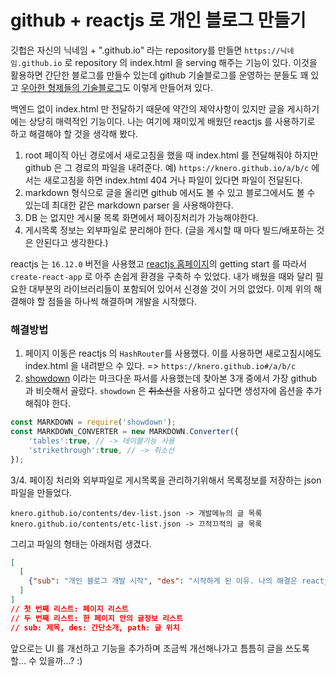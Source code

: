 # github + reactjs 로 개인 블로그 만들기

깃헙은 자신의 닉네임 + ".github.io" 라는 repository를 만들면 `https://닉네임.github.io` 로 repository 의 index.html 을 serving 해주는 기능이 있다. 이것을 활용하면 간단한 블로그를 만들수 있는데 github 기술블로그를 운영하는 분들도 꽤 있고 [우아한 형제들의 기술블로그](https://woowabros.github.io)도 이렇게 만들어져 있다.

백엔드 없이 index.html 만 전달하기 때문에 약간의 제약사항이 있지만 글을 게시하기에는 상당히 매력적인 기능이다. 나는 여기에 재미있게 배웠던 reactjs 를 사용하기로 하고 해결해야 할 것을 생각해 봤다.

1. root 페이직 아닌 경로에서 새로고침을 했을 때 index.html 를 전달해줘야 하지만 github 은 그 경로의 파일을 내려준다. 예) `https://knero.github.io/a/b/c` 에서는 새로고침을 하면 index.html 404 거나 파일이 있다면 파일이 전달된다.
2. markdown 형식으로 글을 올리면 github 에서도 볼 수 있고 블로그에서도 볼 수 있는데 최대한 같은 markdown parser 을 사용해야한다.
3. DB 는 없지만 게시물 목록 화면에서 페이징처리가 가능해야한다.
4. 게시목록 정보는 외부파일로 분리해야 한다. (글을 게시할 때 마다 빌드/배포하는 것은 안된다고 생각한다.)

reactjs 는 `16.12.0` 버전을 사용했고 [reactjs 홈페이지](https://ko.reactjs.org)의 getting start 를 따라서 `create-react-app` 로 아주 손쉽게 환경을 구축하 수 있었다. 내가 배웠을 때와 달리 필요한 대부분의 라이브러리들이 포함되어 있어서 신경쓸 것이 거의 없었다. 이제 위의 해결해야 할 점들을 하나씩 해결하며 개발을 시작했다.

### 해결방법
1. 페이지 이동은 reactjs 의 `HashRouter`를 사용했다. 이를 사용하면 새로고침시에도 index.html 을 내려받으 수 있다.
 => `https://knero.github.io#/a/b/c`
2. [showdown](https://github.com/showdownjs/showdown/wiki/Showdown%27s-Markdown-syntax) 이라는 마크다운 파서를 사용했는데 찾아본 3개 중에서 가장 github 과 비슷해서 골랐다. `showdown` 은 ~~취소선~~을 사용하고 싶다면 생성자에 옵션을 추가해줘야 한다.
```javascript
const MARKDOWN = require('showdown');
const MARKDOWN_CONVERTER = new MARKDOWN.Converter({
    'tables':true, // -> 테이블기능 사용
    'strikethrough':true, // -> 취소선
});
```

3/4. 페이징 처리와 외부파일로 게시목록을 관리하기위해서 목록정보를 저장하는 json 파일을 만들었다.
```
knero.github.io/contents/dev-list.json -> 개발메뉴의 글 목록
knero.github.io/contents/etc-list.json -> 끄적끄적의 글 목록
```
그리고 파일의 형태는 아래처럼 생겼다.
```json
[
  [
    {"sub": "개인 블로그 개발 시작", "des": "시작하게 된 이유. 나의 해결은 reactjs + github","path": "/contents/etc/200301/blog-init.md"}
  ]
] 
// 첫 번째 리스트: 페이지 리스트
// 두 번째 리스트: 한 페이지 안의 글정보 리스트
// sub: 제목, des: 간단소개, path: 글 위치
```

앞으로는 UI 를 개선하고 기능을 추가하며 조금씩 개선해나가고 틈틈히 글을 쓰도록 할... 수 있을까...? :)